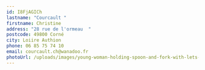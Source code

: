 ```yaml
---
id: I8FjAGICh
lastname: "Courcault "
firstname: Christine
address: "28 rue de l'ormeau  "
postcode: 49800 Corné
city: Loiire Authion
phone: 06 85 75 74 10
email: courcault.ch@wanadoo.fr
photoUrl: /uploads/images/young-woman-holding-spoon-and-fork-with-lets-eat-handwritten-eating-vector-id1185853633.jpg
---
```

